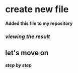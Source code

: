 # create new file

**Added this file to my repository**

### *viewing the result*

## let's move on

***step by step***
